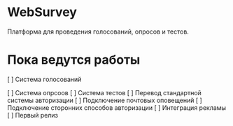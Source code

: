 # WebSurvey
Платформа для проведения голосований, опросов и тестов.

# Пока ведутся работы
[ ] Система голосований

[ ] Система опрсоов
[ ] Система тестов
[ ] Перевод стандартной системы авторизации
[ ] Подключение почтовых оповещений
[ ] Подключение сторонних способов авторизации
[ ] Интеграция рекламы
[ ] Первый релиз
